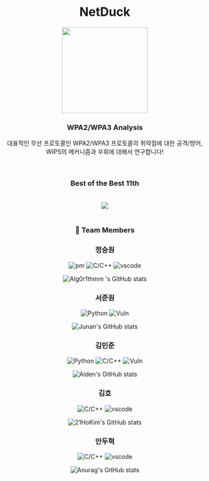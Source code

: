 
<div align="center">
  <h1>NetDuck</h1>
  <img src="https://user-images.githubusercontent.com/75542499/196033254-89f4fef6-33f6-4810-a396-435a484aa31a.png"width="200" height="200"/><br/>
  <h3>WPA2/WPA3 Analysis</h3>
  
  <p>대표적인 무선 프로토콜인 WPA2/WPA3 프로토콜의 취약점에 대한 공격/방어, <br/>WIPS의 메커니즘과 우회에 대해서 연구합니다!</p><br/>
  <h3>Best of the Best 11th</h3><br/>
  <img src="https://user-images.githubusercontent.com/75542499/196032403-e6cbc599-00ec-49e4-bd13-735c092837bf.jpg"/><br/>
  <br/>

  <h3>🤑 Team Members</h3>
  <h3>정승원</h3>

  ![pm](https://img.shields.io/badge/Project%20Manager-ffffff?style=for-the-badge&logo=notion&logoColor=000000)
  ![C/C++](https://img.shields.io/badge/c/c++-444444?style=for-the-badge&logo=cplusplus&logoColor=00599C)
  ![vscode](https://img.shields.io/badge/Security%20Production%20Development-444444?style=for-the-badge&logo=visualstudiocode&logoColor=007ACC)

  
  ![Alg0r1thmm 's GitHub stats](https://github-readme-stats.vercel.app/api?username=alg0r1thmm&show_icons=true&hide=contribs,prs&cache_seconds=86400&theme=aura)

  
  <h3>서준원</h3>

  ![Python](https://img.shields.io/badge/python-444444?style=for-the-badge&logo=python)
  ![Vuln](https://img.shields.io/badge/Vulnerability%20Analysis-444444?style=for-the-badge&logo=redhat&logoColor=red)

  ![Junan's GitHub stats](https://github-readme-stats.vercel.app/api?username=junan-98&show_icons=true&hide=contribs,prs&cache_seconds=86400&theme=aura)

  <h3>김민준</h3>

  ![Python](https://img.shields.io/badge/python-444444?style=for-the-badge&logo=python)
  ![C/C++](https://img.shields.io/badge/c/c++-444444?style=for-the-badge&logo=cplusplus&logoColor=00599C)
  ![Vuln](https://img.shields.io/badge/Vulnerability%20Analysis-444444?style=for-the-badge&logo=redhat&logoColor=red)

  ![Aiden's GitHub stats](https://github-readme-stats.vercel.app/api?username=AidenKim-com&show_icons=true&hide=contribs,prs&cache_seconds=86400&theme=aura)

  <h3>김호</h3>

  ![C/C++](https://img.shields.io/badge/c/c++-444444?style=for-the-badge&logo=cplusplus&logoColor=00599C)
  ![vscode](https://img.shields.io/badge/Security%20Production%20Development-444444?style=for-the-badge&logo=visualstudiocode&logoColor=007ACC)

  ![21HoKim's GitHub stats](https://github-readme-stats.vercel.app/api?username=21HoKim&show_icons=true&hide=contribs,prs&cache_seconds=86400&theme=aura)

  <h3>안두혁</h3>

  ![C/C++](https://img.shields.io/badge/c/c++-444444?style=for-the-badge&logo=cplusplus&logoColor=00599C)
  ![vscode](https://img.shields.io/badge/Security%20Production%20Development-444444?style=for-the-badge&logo=visualstudiocode&logoColor=007ACC)

  ![Anurag's GitHub stats](https://github-readme-stats.vercel.app/api?username=myharu01&show_icons=true&hide=contribs,prs&cache_seconds=86400&theme=aura)
</div>

<!--

**Here are some ideas to get you started:**

🙋‍♀️ A short introduction - what is your organization all about?
🌈 Contribution guidelines - how can the community get involved?
👩‍💻 Useful resources - where can the community find your docs? Is there anything else the community should know?
🍿 Fun facts - what does your team eat for breakfast?
🧙 Remember, you can do mighty things with the power of [Markdown](https://docs.github.com/github/writing-on-github/getting-started-with-writing-and-formatting-on-github/basic-writing-and-formatting-syntax)
-->
